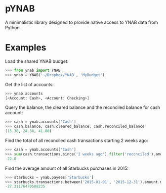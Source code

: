 # pYNAB

A minimalistic library designed to provide native access to YNAB data from Python.

# Examples

Load the shared YNAB budget:

```python
>>> from ynab import YNAB
>>> ynab = YNAB('~/Dropbox/YNAB', 'MyBudget')
```

Get the list of accounts:

```python
>>> ynab.accounts
[<Account: Cash>, <Account: Checking>]
```

Query the balance, the cleared balance and the reconciled balance for cash account:

```python
>>> cash = ynab.accounts['Cash']
>>> cash.balance, cash.cleared_balance, cash.reconciled_balance
(15.38, 24.38, 41.88)
```

Find the total of all reconciled cash transactions starting 2 weeks ago:

```python
>>> cash = ynab.accounts['Cash']
>>> sum(cash.transactions.since('2 weeks ago').filter('reconciled').amount)
-22.0
```

Find the average amount of all Starbucks purchases in 2015:

```python
>>> starbucks = ynab.payees['Starbucks']
>>> starbucks.transactions.between('2015-01-01', '2015-12-31').amount.mean()
-27.31176470588235
```
